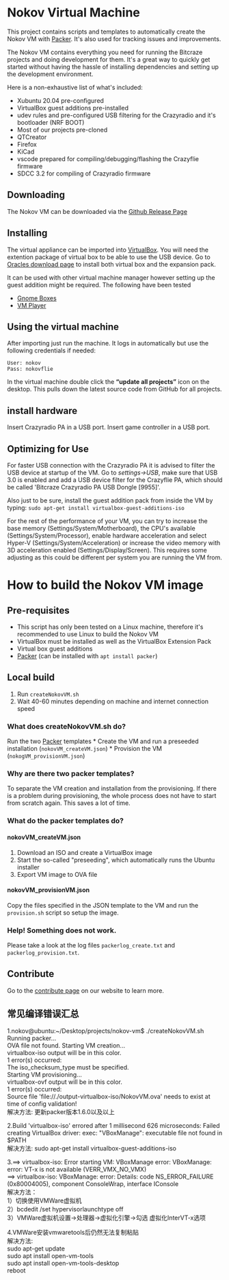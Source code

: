 # Nokov Virtual Machine

This project contains scripts and templates to automatically create the Nokov VM with [Packer](https://www.packer.io).
It's also used for tracking issues and improvements.

The Nokov VM contains everything you need for running the Bitcraze projects and doing development for them. It's a great way to quickly get started without having the hassle of installing dependencies and setting up the development environment.

Here is a non-exhaustive list of what's included:

* Xubuntu 20.04 pre-configured
* VirtualBox guest additions pre-installed
* udev rules and pre-configured USB filtering for the Crazyradio and it's bootloader (NRF BOOT)
* Most of our projects pre-cloned
* QTCreator
* Firefox
* KiCad
* vscode prepared for compiling/debugging/flashing the Crazyflie firmware
* SDCC 3.2 for compiling of Crazyradio firmware


Downloading
-----------
The Nokov VM can be downloaded via the [Github Release Page](https://github.com/NOKOV-MOCAP/nokov-vm/releases)

Installing
----------
The virtual appliance can be imported into [VirtualBox](https://www.virtualbox.org/ "VirtualBox"). You will need the extention package of virtual box to be able to use the USB device. Go to [Oracles download page](https://www.oracle.com/virtualization/technologies/vm/downloads/virtualbox-downloads.html?msclkid=be59f68fcf9f11ec801dcf4ea944dd1d) to install both virtual box and the expansion pack.

It can be used with other virtual machine manager however setting up the guest addition might be required. The following have been tested 

* [Gnome Boxes](https://wiki.gnome.org/Apps/Boxes)
* [VM Player](http://www.vmware.com/products/player/ "WM Player")

Using the virtual machine
-------------------------
After importing just run the machine. It logs in automatically but use the following credentials if needed:
```
User: nokov
Pass: nokovflie
```

In the virtual machine double click the **“update all projects”** icon on the desktop. This pulls down the latest source code from GitHub for all projects.

install hardware
-------------------------

Insert Crazyradio PA in a USB port.
Insert game controller in a USB port.

Optimizing for Use
-------------------------
For faster USB connection with the Crazyradio PA it is advised to filter the USB device at startup of the VM. Go to *settings->USB*, make sure that USB 3.0 is enabled and add a USB device filter for the Crazyflie PA, which should be called 'Bitcraze Crazyradio PA USB Dongle [9955]'.

Also just to be sure, install the guest addition pack from inside the VM by typing: 
`sudo apt-get install virtualbox-guest-additions-iso`

For the rest of the performance of your VM, you can try to increase the base memory (Settings/System/Motherboard), the CPU's available (Settings/System/Processor), enable hardware acceleration and select Hyper-V (Settings/System/Acceleration) or increase the video memory with 3D acceleration enabled (Settings/Display/Screen). This requires some adjusting as this could be different per system you are running the VM from.

# How to build the Nokov VM image

## Pre-requisites

* This script has only been tested on a Linux machine, therefore it's recommended to use Linux to build the Nokov VM
* VirtualBox must be installed as well as the VirtualBox Extension Pack
* Virtual box guest additions
* [Packer](https://www.packer.io)  (can be installed with `apt install packer`)

## Local build

1. Run ```createNokovVM.sh```
2. Wait 40-60 minutes depending on machine and internet connection speed

### What does createNokovVM.sh do?
Run the two [Packer](https://www.packer.io) templates
    * Create the VM and run a preseeded installation (```nokovVM_createVM.json```)
    * Provision the VM (```nokogVM_provisionVM.json```)

### Why are there two packer templates?

To separate the VM creation and installation from the provisioning.
If there is a problem during provisioning, the whole process does not have to start from scratch again.
This saves a lot of time.

### What do the packer templates do?

#### nokovVM_createVM.json

1. Download an ISO and create a VirtualBox image
2. Start the so-called "preseeding", which automatically runs the Ubuntu installer
3. Export VM image to OVA file

#### nokovVM_provisionVM.json
Copy the files specified in the JSON template to the VM and run the `provision.sh` script so setup the image.

### Help! Something does not work.

Please take a look at the log files ```packerlog_create.txt``` and ```packerlog_provision.txt```.


## Contribute
Go to the [contribute page](https://www.bitcraze.io/contribute/) on our website to learn more.

## 常见编译错误汇总
1.nokov@ubuntu:~/Desktop/projects/nokov-vm$ ./createNokovVM.sh  
Running packer...  
OVA file not found. Starting VM creation...  
virtualbox-iso output will be in this color.  
1 error(s) occurred:  
The iso_checksum_type must be specified.  
Starting VM provisioning...  
virtualbox-ovf output will be in this color.  
1 error(s) occurred:  
Source file 'file://./output-virtualbox-iso/NokovVM.ova' needs to exist at time of config validation!  
解决方法: 更新packer版本1.6.0以及以上  

2.Build 'virtualbox-iso' errored after 1 millisecond 626 microseconds: Failed creating VirtualBox driver: exec: "VBoxManage": executable file not found in $PATH    
解决方法: sudo apt-get install virtualbox-guest-additions-iso  

3.==> virtualbox-iso: Error starting VM: VBoxManage error: VBoxManage: error: VT-x is not available (VERR_VMX_NO_VMX)  
==> virtualbox-iso: VBoxManage: error: Details: code NS_ERROR_FAILURE (0x80004005), component ConsoleWrap, interface IConsole  
解决方法：  
1）切换使用VMWare虚拟机  
2）bcdedit /set hypervisorlaunchtype off  
3）VMWare虚拟机设置->处理器->虚拟化引擎->勾选 虚拟化InterVT-x选项  

4.VMWare安装vmwaretools后仍然无法复制粘贴  
解决方法:  
sudo apt-get update  
sudo apt install open-vm-tools  
sudo apt install open-vm-tools-desktop  
reboot  
